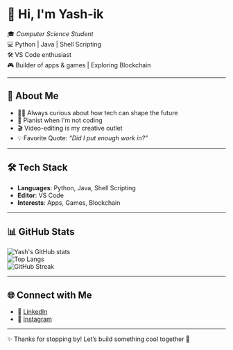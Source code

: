 # 👋 Hi, I'm Yash-ik  

🎓 *Computer Science Student*  
💻 Python | Java | Shell Scripting  
🛠️ VS Code enthusiast  
🎮 Builder of apps & games | Exploring Blockchain  

---

## 🚀 About Me  
- 🧑‍💻 Always curious about how tech can shape the future  
- 🎹 Pianist when I'm not coding  
- 🎬 Video-editing is my creative outlet  
- 💡 Favorite Quote: *“Did I put enough work in?”*  

---

## 🛠 Tech Stack  
- **Languages**: Python, Java, Shell Scripting  
- **Editor**: VS Code  
- **Interests**: Apps, Games, Blockchain  

---

## 📊 GitHub Stats  
![Yash's GitHub stats](https://github-readme-stats.vercel.app/api?username=Yash-ik&show_icons=true&theme=radical)  
![Top Langs](https://github-readme-stats.vercel.app/api/top-langs/?username=Yash-ik&layout=compact&theme=radical)  
![GitHub Streak](https://streak-stats.demolab.com?user=Yash-ik&theme=radical&hide_border=false)  

---

## 🌐 Connect with Me  
- 💼 [LinkedIn](https://www.linkedin.com/in/yash-naik-883543355)  
- 📸 [Instagram](https://instagram.com/yash._.n)  

---

✨ Thanks for stopping by! Let’s build something cool together 🚀  
